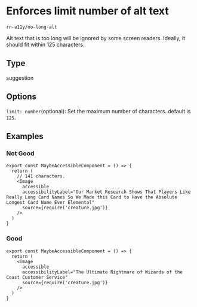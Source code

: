 # Enforces limit number of alt text

`rn-a11y/no-long-alt`

Alt text that is too long will be ignored by some screen readers. Ideally, it should fit within 125 characters.

## Type

suggestion

## Options

`limit: number`(optional): Set the maximum number of characters. default is `125`.

## Examples

### Not Good

```tsx
export const MaybeAccessibleComponent = () => {
  return (
    // 141 characters.
    <Image
      accessible
      accessibilityLabel="Our Market Research Shows That Players Like Really Long Card Names So We Made this Card to Have the Absolute Longest Card Name Ever Elemental"
      source={require('creature.jpg')}
    />
  )
}
```

### Good

```tsx
export const MaybeAccessibleComponent = () => {
  return (
    <Image
      accessible
      accessibilityLabel="The Ultimate Nightmare of Wizards of the Coast Customer Service"
      source={require('creature.jpg')}
    />
  )
}
```
